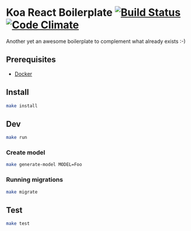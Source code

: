 # Koa React Boilerplate [![Build Status](https://travis-ci.com/mistertemp/koa-react-boilerplate.svg?token=yoAbF1zEgNCEpkqzGXJQ&branch=master)](https://travis-ci.com/mistertemp/koa-react-boilerplate) [![Code Climate](https://codeclimate.com/github/rgaidot/koa-react-boilerplate/badges/gpa.svg)](https://codeclimate.com/github/rgaidot/koa-react-boilerplate)

Another yet an awesome boilerplate to complement what already exists :-)


## Prerequisites

- [Docker](https://docs.docker.com/engine/installation/)

## Install

```sh
make install
```

## Dev

```sh
make run
```

### Create model
```sh
make generate-model MODEL=Foo
```

### Running migrations
```sh
make migrate
```

## Test

```sh
make test
```
